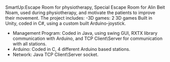 SmartUp:Escape Room for physiotherapy,
Special Escape Room for Alin Beit Noam, used during physiotherapy, and motivate the patients to improve their movement.
	The project includes:
-3D games: 2 3D games Built in Unity, coded in C#, using a custom built Arduino-joystick.
- Management Program: Coded in Java, using swing GUI, RXTX library communication with Arduino, and TCP Client\Server for communication with all stations.
- Arduino: Coded in C, 4 different Arduino based stations.
- Network: Java TCP Client\Server socket.
